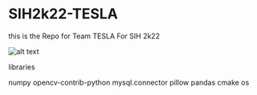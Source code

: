 # SIH2k22-TESLA
this is the Repo for Team TESLA For SIH 2k22

![alt text](https://drive.google.com/drive/u/2/my-drive)

libraries

numpy
opencv-contrib-python
mysql.connector
pillow
pandas
cmake
os
